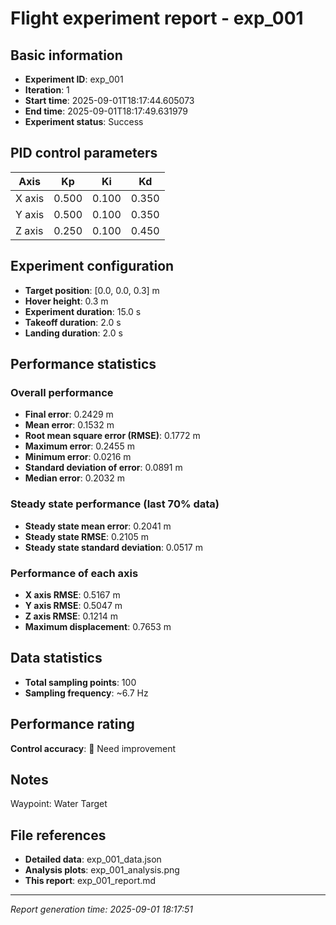# Flight experiment report - exp_001

## Basic information
- **Experiment ID**: exp_001
- **Iteration**: 1
- **Start time**: 2025-09-01T18:17:44.605073
- **End time**: 2025-09-01T18:17:49.631979
- **Experiment status**: Success

## PID control parameters
| Axis | Kp | Ki | Kd |
|------|----|----|----| 
| X axis  | 0.500 | 0.100 | 0.350 |
| Y axis  | 0.500 | 0.100 | 0.350 |
| Z axis  | 0.250 | 0.100 | 0.450 |

## Experiment configuration
- **Target position**: [0.0, 0.0, 0.3] m
- **Hover height**: 0.3 m  
- **Experiment duration**: 15.0 s
- **Takeoff duration**: 2.0 s
- **Landing duration**: 2.0 s

## Performance statistics

### Overall performance
- **Final error**: 0.2429 m
- **Mean error**: 0.1532 m
- **Root mean square error (RMSE)**: 0.1772 m
- **Maximum error**: 0.2455 m
- **Minimum error**: 0.0216 m
- **Standard deviation of error**: 0.0891 m
- **Median error**: 0.2032 m

### Steady state performance (last 70% data)
- **Steady state mean error**: 0.2041 m
- **Steady state RMSE**: 0.2105 m
- **Steady state standard deviation**: 0.0517 m

### Performance of each axis
- **X axis RMSE**: 0.5167 m
- **Y axis RMSE**: 0.5047 m  
- **Z axis RMSE**: 0.1214 m
- **Maximum displacement**: 0.7653 m

## Data statistics
- **Total sampling points**: 100
- **Sampling frequency**: ~6.7 Hz

## Performance rating
**Control accuracy**: 🌟 Need improvement

## Notes
Waypoint: Water Target

## File references
- **Detailed data**: exp_001_data.json
- **Analysis plots**: exp_001_analysis.png
- **This report**: exp_001_report.md

---
*Report generation time: 2025-09-01 18:17:51*
